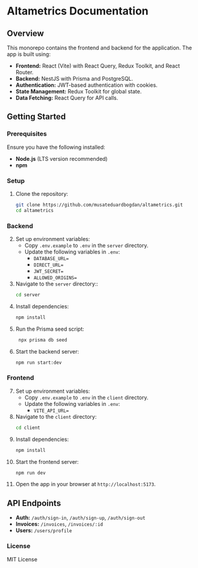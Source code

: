 # Altametrics Documentation

## Overview

This monorepo contains the frontend and backend for the application. The app is built using:

- **Frontend:** React (Vite) with React Query, Redux Toolkit, and React Router.
- **Backend:** NestJS with Prisma and PostgreSQL.
- **Authentication:** JWT-based authentication with cookies.
- **State Management:** Redux Toolkit for global state.
- **Data Fetching:** React Query for API calls.

## Getting Started

### Prerequisites

Ensure you have the following installed:

- **Node.js** (LTS version recommended)
- **npm**

### Setup

1. Clone the repository:
   ```sh
   git clone https://github.com/musateduardbogdan/altametrics.git
   cd altametrics
   ```

### Backend

2. Set up environment variables:
   - Copy `.env.example` to `.env` in the `server` directory.
   - Update the following variables in `.env`:
     - `DATABASE_URL=`
     - `DIRECT_URL=`
     - `JWT_SECRET=`
     - `ALLOWED_ORIGINS=`
3. Navigate to the `server` directory::
   ```sh
   cd server
   ```
4. Install dependencies:
   ```sh
   npm install
   ```
5. Run the Prisma seed script:
   ```sh
    npx prisma db seed
   ```
6. Start the backend server:
   ```sh
   npm run start:dev
   ```

### Frontend

7. Set up environment variables:
   - Copy `.env.example` to `.env` in the `client` directory.
   - Update the following variables in `.env`:
     - `VITE_API_URL=`
8. Navigate to the `client` directory:
   ```sh
   cd client
   ```
9. Install dependencies:
   ```sh
   npm install
   ```
10. Start the frontend server:
    ```sh
    npm run dev
    ```
11. Open the app in your browser at `http://localhost:5173`.

## API Endpoints

- **Auth:** `/auth/sign-in`, `/auth/sign-up`, `/auth/sign-out`
- **Invoices:** `/invoices`, `/invoices/:id`
- **Users:** `/users/profile`

### License

MIT License
